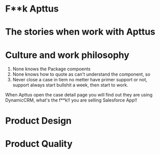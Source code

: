 # F**k Apttus
# The stories when work with Apttus

# Culture and work philosophy
1. None knows the Package compoents
1. None knows how to quote as can't understand the component, so
1. Never close a case in tiem no metter have primer support or not, support always start bullshit a week, then start to work.

When Apttus open the case detail page you will find out they are using DynamicCRM, what's the f**k!! you are selling Salesforce App!!


# Product Design


# Product Quality
